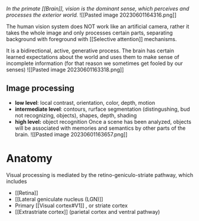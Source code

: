 _In the primate [[Brain]], vision is the dominant sense, which perceives and processes the exterior world._
![[Pasted image 20230601164316.png]]

The human vision system does NOT work like an artificial camera, rather it takes the whole image and only processes certain parts, separating background with foreground with [[Selective attention]] mechanisms.

It is a bidirectional, active, generative process. The brain has certain learned expectations about the world and uses them to make sense of incomplete information (for that reason we sometimes get fooled by our senses)
![[Pasted image 20230601163318.png]]
## Image processing
- **low level**: local contrast, orientation, color, depth, motion
- **intermediate level**: contours, rurface segmentation (distingushing, bud not recognizing, objects), shapes, depth, shading
- **high level:** object recognition
Once a scene has been analyzed, objects will be associated with memories and semantics by other parts of the brain.
![[Pasted image 20230601163657.png]]
# Anatomy
Visual processing is mediated by the retino-geniculo-striate pathway, which includes
- [[Retina]]
- [[Lateral geniculate nucleus (LGN)]]
- Primary [[Visual cortex#V1]] , or striate cortex
- [[Extrastriate cortex]] (parietal cortex and ventral pathway)